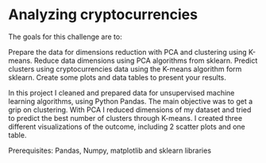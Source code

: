 # Analyzing cryptocurrencies

The goals for this challenge are to:

Prepare the data for dimensions reduction with PCA and clustering using K-means.
Reduce data dimensions using PCA algorithms from sklearn.
Predict clusters using cryptocurrencies data using the K-means algorithm form sklearn.
Create some plots and data tables to present your results.

In this project I cleaned and prepared data for unsupervised machine learning algorithms, using Python Pandas.
The main objective was to get a grip on clustering. With PCA I reduced dimensions of my dataset and tried to predict the best number of clusters through K-means.
I created three different visualizations of the outcome, including 2 scatter plots and one table.

Prerequisites:
Pandas, Numpy, matplotlib and sklearn libraries 

